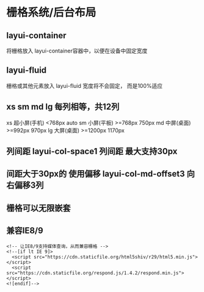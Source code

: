 # 栅格系统/后台布局

## layui-container
将栅格放入 layui-container容器中，以便在设备中固定宽度

## layui-fluid 

栅格或其他元素放入 layui-fluid 宽度将不会固定， 而是100%适应

## xs sm md lg  每列相等，共12列

xs 超小屏(手机) <768px auto
sm 小屏(平板) >=768px 750px
md 中屏(桌面) >=992px 970px
lg 大屏(桌面) >=1200px 1170px

## 列间距 layui-col-space1  列间距 最大支持30px


## 间距大于30px的 使用偏移 layui-col-md-offset3 向右偏移3列

## 栅格可以无限嵌套

## 兼容IE8/9

```
<!-- 让IE8/9支持媒体查询，从而兼容栅格 -->
<!--[if lt IE 9]>
  <script src="https://cdn.staticfile.org/html5shiv/r29/html5.min.js"></script>
  <script src="https://cdn.staticfile.org/respond.js/1.4.2/respond.min.js"></script>
<![endif]-->
```

